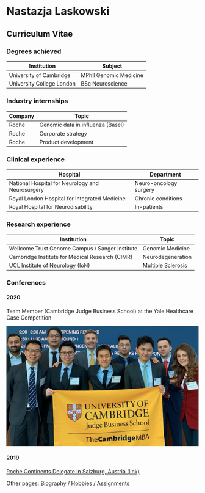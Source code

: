 # **Nastazja Laskowski** 
## Curriculum Vitae 

### Degrees achieved 

Institution | Subject  
--- | ---
University of Cambridge | MPhil Genomic Medicine
University College London | BSc Neuroscience 

### Industry internships 

Company | Topic   
--- | --- 
Roche | Genomic data in influenza (Basel) 
Roche | Corporate strategy
Roche | Product development

### Clinical experience

Hospital | Department 
--- | ---
National Hospital for Neurology and Neurosurgery | Neuro-oncology surgery
Royal London Hospital for Integrated Medicine | Chronic conditions
Royal Hospital for Neurodisability | In-patients 

### Research experience

Institution | Topic   
--- | --- 
Wellcome Trust Genome Campus / Sanger Institute | Genomic Medicine 
Cambridge Institute for Medical Research (CIMR) | Neurodegeneration 
UCL Institute of Neurology (IoN) | Multiple Sclerosis

### Conferences
#### 2020
Team Member (Cambridge Judge Business School) at the Yale Healthcare Case Competition

![Yale](https://raw.githubusercontent.com/nastazja/nastazja.github.io/master/yale.jpg)

#### 2019
[Roche Continents Delegate in Salzburg, Austria (link)](https://medgen.medschl.cam.ac.uk/blog/genomic-medicine-mphil-student-selected-to-participate-in-roche-continents-2019/)  

Other pages: [Biography](https://nastazja.github.io/) / [Hobbies](https://nastazja.github.io/hobbies) / [Assignments](https://nastazja.github.io/assignments/) 
